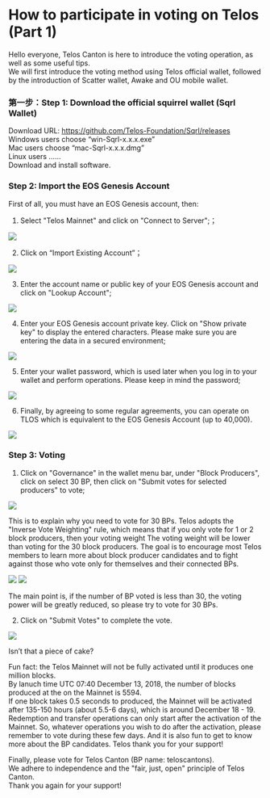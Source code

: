 # How to participate in voting on Telos (Part 1)

Hello everyone, Telos Canton is here to introduce the voting operation, as well as some useful tips.   
We will first introduce the voting method using Telos official wallet, followed by the introduction of Scatter wallet, Awake and OU mobile wallet.

### 第一步：Step 1: Download the official squirrel wallet (Sqrl Wallet)
Download URL: https://github.com/Telos-Foundation/Sqrl/releases  
Windows users choose “win-Sqrl-x.x.x.exe”  
Mac users choose “mac-Sqrl-x.x.x.dmg”  
Linux users ……  
Download and install software. 

### Step 2: Import the EOS Genesis Account

First of all, you must have an EOS Genesis account, then:

1. Select "Telos Mainnet" and click on "Connect to Server";；

![](https://raw.githubusercontent.com/Telos-Canton/Telos-Docs/master/images/howtovoteontelos/en-US/Telos_Sqrl_Voting_01.png)

2. Click on “Import Existing Account”；

![](https://raw.githubusercontent.com/Telos-Canton/Telos-Docs/master/images/howtovoteontelos/en-US/Telos_Sqrl_Voting_02.png)

3. Enter the account name or public key of your EOS Genesis account and click on "Lookup Account";

![](https://raw.githubusercontent.com/Telos-Canton/Telos-Docs/master/images/howtovoteontelos/en-US/Telos_Sqrl_Voting_03.png)

4. Enter your EOS Genesis account private key. Click on "Show private key" to display the entered characters. Please make sure you are entering the data in a secured environment;

![](https://raw.githubusercontent.com/Telos-Canton/Telos-Docs/master/images/howtovoteontelos/en-US/Telos_Sqrl_Voting_04.png)

5. Enter your wallet password, which is used later when you log in to your wallet and perform operations. Please keep in mind the password;

![](https://raw.githubusercontent.com/Telos-Canton/Telos-Docs/master/images/howtovoteontelos/en-US/Telos_Sqrl_Voting_05.png)

6. Finally, by agreeing to some regular agreements, you can operate on TLOS which is equivalent to the EOS Genesis Account (up to 40,000).

![](https://raw.githubusercontent.com/Telos-Canton/Telos-Docs/master/images/howtovoteontelos/en-US/Telos_Sqrl_Voting_06.png)

### Step 3: Voting
1. Click on "Governance" in the wallet menu bar, under "Block Producers", click on select 30 BP, then click on "Submit votes for selected producers" to vote;

![](https://raw.githubusercontent.com/Telos-Canton/Telos-Docs/master/images/howtovoteontelos/en-US/Telos_Sqrl_Voting_08.png)

This is to explain why you need to vote for 30 BPs. Telos adopts the "Inverse Vote Weighting" rule, which means that if you only vote for 1 or 2 block producers, then your voting weight The voting weight will be lower than voting for the 30 block producers. The goal is to encourage most Telos members to learn more about block producer candidates and to fight against those who vote only for themselves and their connected BPs.

![](https://raw.githubusercontent.com/Telos-Canton/Telos-Docs/master/images/howtovoteontelos/en-US/inverse_weighted_voting_latex.jpg)
![](https://raw.githubusercontent.com/Telos-Canton/Telos-Docs/master/images/howtovoteontelos/en-US/inverse_weighted_voting.jpg)

The main point is, if the number of BP voted is less than 30, the voting power will be greatly reduced, so please try to vote for 30 BPs.

2. Click on "Submit Votes" to complete the vote.

![](https://raw.githubusercontent.com/Telos-Canton/Telos-Docs/master/images/howtovoteontelos/en-US/Telos_Sqrl_Voting_09.png)

Isn’t that a piece of cake?

Fun fact: the Telos Mainnet will not be fully activated until it produces one million blocks.  
By lanuch time UTC 07:40 December 13, 2018, the number of blocks produced at the on the Mainnet is 5594.  
If one block takes 0.5 seconds to produced, the Mainnet will be activated after 135-150 hours (about 5.5-6 days), which is around December 18 - 19.   
Redemption and transfer operations can only start after the activation of the Mainnet. So, whatever operations you wish to do after the activation, please remember to vote during these few days. And it is also fun to get to know more about the BP candidates. Telos thank you for your support!

Finally, please vote for Telos Canton (BP name: teloscantons).   
We adhere to independence and the "fair, just, open" principle of Telos Canton.   
Thank you again for your support!